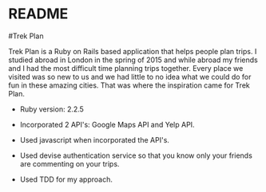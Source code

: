 # README

#Trek Plan

Trek Plan is a Ruby on Rails based application that helps people plan trips. I studied abroad in London in the spring of 2015 and while abroad my friends and I had the most difficult time planning trips together. Every place we visited was so new to us and we had little to no idea what we could do for fun in these amazing cities. That was where the inspiration came for Trek Plan.


* Ruby version: 2.2.5

* Incorporated 2 API's: Google Maps API and Yelp API.
* Used javascript when incorporated the API's.
* Used devise authentication service so that you know only your friends are commenting on your trips.
* Used TDD for my approach.
